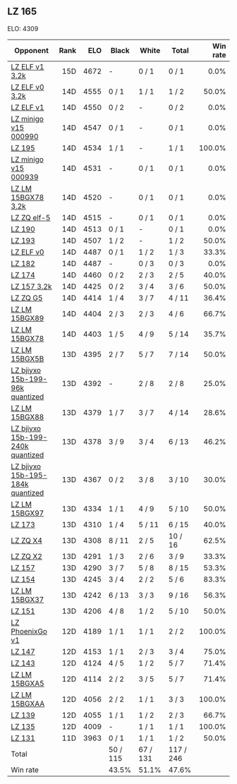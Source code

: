 ## LZ 165 ##

ELO: 4309

Opponent | Rank | ELO | Black | White | Total | Win rate
---------|-----:|----:|-------|-------|-------|-------:
[LZ ELF v1 3.2k](LZ%20ELF%20v1%203.2k.md) | 15D | 4672 | - | 0 / 1 | 0 / 1 | 0.0%
[LZ ELF v0 3.2k](LZ%20ELF%20v0%203.2k.md) | 14D | 4555 | 0 / 1 | 1 / 1 | 1 / 2 | 50.0%
[LZ ELF v1](LZ%20ELF%20v1.md) | 14D | 4550 | 0 / 2 | - | 0 / 2 | 0.0%
[LZ minigo v15 000990](LZ%20minigo%20v15%20000990.md) | 14D | 4547 | 0 / 1 | - | 0 / 1 | 0.0%
[LZ 195](LZ%20195.md) | 14D | 4534 | 1 / 1 | - | 1 / 1 | 100.0%
[LZ minigo v15 000939](LZ%20minigo%20v15%20000939.md) | 14D | 4531 | - | 0 / 1 | 0 / 1 | 0.0%
[LZ LM 15BGX78 3.2k](LZ%20LM%2015BGX78%203.2k.md) | 14D | 4520 | - | 0 / 1 | 0 / 1 | 0.0%
[LZ ZQ elf-5](LZ%20ZQ%20elf-5.md) | 14D | 4515 | - | 0 / 1 | 0 / 1 | 0.0%
[LZ 190](LZ%20190.md) | 14D | 4513 | 0 / 1 | - | 0 / 1 | 0.0%
[LZ 193](LZ%20193.md) | 14D | 4507 | 1 / 2 | - | 1 / 2 | 50.0%
[LZ ELF v0](LZ%20ELF%20v0.md) | 14D | 4487 | 0 / 1 | 1 / 2 | 1 / 3 | 33.3%
[LZ 182](LZ%20182.md) | 14D | 4487 | - | 0 / 3 | 0 / 3 | 0.0%
[LZ 174](LZ%20174.md) | 14D | 4460 | 0 / 2 | 2 / 3 | 2 / 5 | 40.0%
[LZ 157 3.2k](LZ%20157%203.2k.md) | 14D | 4425 | 0 / 2 | 3 / 4 | 3 / 6 | 50.0%
[LZ ZQ G5](LZ%20ZQ%20G5.md) | 14D | 4414 | 1 / 4 | 3 / 7 | 4 / 11 | 36.4%
[LZ LM 15BGX89](LZ%20LM%2015BGX89.md) | 14D | 4404 | 2 / 3 | 2 / 3 | 4 / 6 | 66.7%
[LZ LM 15BGX78](LZ%20LM%2015BGX78.md) | 14D | 4403 | 1 / 5 | 4 / 9 | 5 / 14 | 35.7%
[LZ LM 15BGX5B](LZ%20LM%2015BGX5B.md) | 13D | 4395 | 2 / 7 | 5 / 7 | 7 / 14 | 50.0%
[LZ bjiyxo 15b-199-96k quantized](LZ%20bjiyxo%2015b-199-96k%20quantized.md) | 13D | 4392 | - | 2 / 8 | 2 / 8 | 25.0%
[LZ LM 15BGX88](LZ%20LM%2015BGX88.md) | 13D | 4379 | 1 / 7 | 3 / 7 | 4 / 14 | 28.6%
[LZ bjiyxo 15b-199-240k quantized](LZ%20bjiyxo%2015b-199-240k%20quantized.md) | 13D | 4378 | 3 / 9 | 3 / 4 | 6 / 13 | 46.2%
[LZ bjiyxo 15b-195-184k quantized](LZ%20bjiyxo%2015b-195-184k%20quantized.md) | 13D | 4367 | 0 / 2 | 3 / 8 | 3 / 10 | 30.0%
[LZ LM 15BGX97](LZ%20LM%2015BGX97.md) | 13D | 4334 | 1 / 1 | 4 / 9 | 5 / 10 | 50.0%
[LZ 173](LZ%20173.md) | 13D | 4310 | 1 / 4 | 5 / 11 | 6 / 15 | 40.0%
[LZ ZQ X4](LZ%20ZQ%20X4.md) | 13D | 4308 | 8 / 11 | 2 / 5 | 10 / 16 | 62.5%
[LZ ZQ X2](LZ%20ZQ%20X2.md) | 13D | 4291 | 1 / 3 | 2 / 6 | 3 / 9 | 33.3%
[LZ 157](LZ%20157.md) | 13D | 4290 | 3 / 7 | 5 / 8 | 8 / 15 | 53.3%
[LZ 154](LZ%20154.md) | 13D | 4245 | 3 / 4 | 2 / 2 | 5 / 6 | 83.3%
[LZ LM 15BGX37](LZ%20LM%2015BGX37.md) | 13D | 4242 | 6 / 13 | 3 / 3 | 9 / 16 | 56.3%
[LZ 151](LZ%20151.md) | 13D | 4206 | 4 / 8 | 1 / 2 | 5 / 10 | 50.0%
[LZ PhoenixGo v1](LZ%20PhoenixGo%20v1.md) | 12D | 4189 | 1 / 1 | 1 / 1 | 2 / 2 | 100.0%
[LZ 147](LZ%20147.md) | 12D | 4153 | 1 / 1 | 2 / 3 | 3 / 4 | 75.0%
[LZ 143](LZ%20143.md) | 12D | 4124 | 4 / 5 | 1 / 2 | 5 / 7 | 71.4%
[LZ LM 15BGXA5](LZ%20LM%2015BGXA5.md) | 12D | 4114 | 2 / 2 | 3 / 5 | 5 / 7 | 71.4%
[LZ LM 15BGXAA](LZ%20LM%2015BGXAA.md) | 12D | 4056 | 2 / 2 | 1 / 1 | 3 / 3 | 100.0%
[LZ 139](LZ%20139.md) | 12D | 4055 | 1 / 1 | 1 / 2 | 2 / 3 | 66.7%
[LZ 135](LZ%20135.md) | 12D | 4009 | - | 1 / 1 | 1 / 1 | 100.0%
[LZ 131](LZ%20131.md) | 11D | 3963 | 0 / 1 | 1 / 1 | 1 / 2 | 50.0%
Total | | | 50 / 115 | 67 / 131 | 117 / 246 | 
Win rate| | | 43.5% | 51.1% | 47.6% | 
